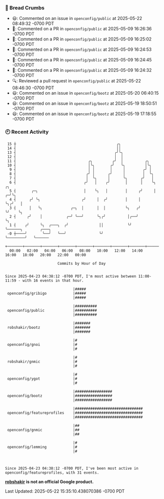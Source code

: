 ### 🍞 Bread Crumbs

 * 😃: Commented on an issue in `openconfig/public` at 2025-05-22 08:49:32 -0700 PDT
 * 💬: Commented on a PR in  `openconfig/public` at 2025-05-09 16:26:36 -0700 PDT
 * 💬: Commented on a PR in  `openconfig/public` at 2025-05-09 16:25:02 -0700 PDT
 * 💬: Commented on a PR in  `openconfig/public` at 2025-05-09 16:24:53 -0700 PDT
 * 💬: Commented on a PR in  `openconfig/public` at 2025-05-09 16:24:45 -0700 PDT
 * 💬: Commented on a PR in  `openconfig/public` at 2025-05-09 16:24:32 -0700 PDT
 * 🔍: Reviewed a pull request in  `openconfig/public` at 2025-05-22 08:46:30 -0700 PDT
 * 😃: Commented on an issue in `openconfig/bootz` at 2025-05-20 06:40:15 -0700 PDT
 * 😃: Commented on an issue in `openconfig/bootz` at 2025-05-19 18:50:51 -0700 PDT
 * 😃: Commented on an issue in `openconfig/bootz` at 2025-05-19 17:18:55 -0700 PDT

### 🕘 Recent Activity
```
 15 ┼                                              ╭╮
 14 ┤                                              ││
 13 ┤                                             ╭╯╰╮
 12 ┤                                             │  │
 11 ┤                                 ╭╮         ╭╯  │          ╭╮
 10 ┤                                 │╰╮       ╭╯   ╰╮         │╰╮
  9 ┤                                 │ │       │     │        ╭╯ │
  8 ┤                                ╭╯ │      ╭╯     │        │  ╰╮
  7 ┤                                │  ╰╮     │      ╰╮      ╭╯   │
  6 ┤                               ╭╯   │    ╭╯       │      │    ╰╮    ╭╮
  5 ┤       ╭─╮                     │    ╰╮   │        │     ╭╯     │  ╭─╯╰╮
  4 ┤      ╭╯ ╰╮                   ╭╯     │  ╭╯        │     │      ╰╮╭╯   │
  3 ┤      │   ╰╮             ╭─╮  │      │  │         ╰╮   ╭╯       ╰╯    ╰╮
  2 ┤     ╭╯    │           ╭─╯ ╰──╯      ╰╮╭╯          │╭──╯               ╰╮
  1 ┤    ╭╯     ╰╮  ╭───╮  ╭╯              ││           ╰╯                   ╰──────╮        ╭───╮
 -0 ┼────╯       ╰──╯   ╰──╯               ╰╯                                       ╰────────╯   ╰──────
    +───────+───────+───────+───────+───────+───────+───────+───────+───────+───────+───────+───────+────
  00:00   02:00   04:00   06:00   08:00   10:00   12:00   14:00   16:00   18:00   20:00   22:00   00:00   

						Commits by Hour of Day


Since 2025-04-23 04:38:12 -0700 PDT, I'm most active between 11:00-11:59 - with 16 events in that hour.

```



```
                               |#####
 openconfig/gribigo            |#####
                               |#####

                               |##########
 openconfig/public             |##########
                               |##########

                               |#######
 robshakir/bootz               |#######
                               |#######

                               |#
 openconfig/gnoi               |#
                               |#

                               |#
 robshakir/gnmic               |#
                               |#

                               |#
 openconfig/ygot               |#
                               |#

                               |#################
 openconfig/bootz              |#################
                               |#################

                               |###############################
 openconfig/featureprofiles    |###############################
                               |###############################

                               |##
 openconfig/gnmic              |##
                               |##

                               |#
 openconfig/lemming            |#
                               |#



Since 2025-04-23 04:38:12 -0700 PDT, I've been most active in openconfig/featureprofiles, with 31 events.

```
**[robshakir](mailto:robjs@google.com) is not an official Google product.**  


Last Updated: 2025-05-22 15:35:10.438070386 -0700 PDT
